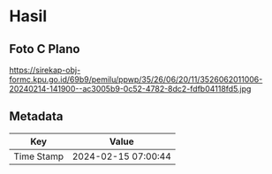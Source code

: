 # Hasil

## Foto C Plano

https://sirekap-obj-formc.kpu.go.id/69b9/pemilu/ppwp/35/26/06/20/11/3526062011006-20240214-141900--ac3005b9-0c52-4782-8dc2-fdfb04118fd5.jpg


## Metadata

| Key        | Value               |
| ---------- | ------------------- |
| Time Stamp | 2024-02-15 07:00:44 |



